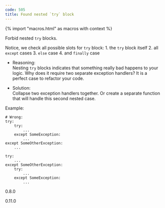 ```yaml
---
code: 505
title: Found nested `try` block
---
```


{% import "macros.html" as macros with context %}

Forbid nested `try` blocks.

Notice, we check all possible slots for `try` block: 1. the `try` block
itself 2. all `except` cases 3. `else` case 4. and `finally` case

  - Reasoning:  
    Nesting `try` blocks indicates that something really bad happens to
    your logic. Why does it require two separate exception handlers? It
    is a perfect case to refactor your code.

  - Solution:  
    Collapse two exception handlers together. Or create a separate
    function that will handle this second nested case.

Example:

    # Wrong:
    try:
        try:
            ...
        except SomeException:
            ...
    except SomeOtherException:
        ...
    
    try:
        ...
    except SomeOtherException:
        try:
            ...
        except SomeException:
            ...

<div class="versionadded">

0.8.0

</div>

<div class="versionchanged">

0.11.0

</div>